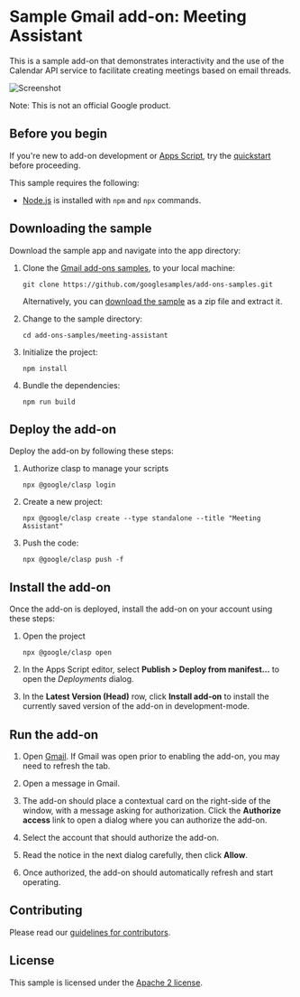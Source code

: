 # Sample Gmail add-on: Meeting Assistant

This is a sample add-on that demonstrates interactivity and the use of the
Calendar API service to facilitate creating meetings based on email threads.

![Screenshot](assets/screenshot_1.png)

Note: This is not an official Google product.


## Before you begin

If you're new to add-on development or [Apps Script][apps-script],
try the [quickstart][quickstart] before proceeding.

This sample requires the following:

-  [Node.js][node] is installed with `npm` and `npx` commands.

## Downloading the sample

Download the sample app and navigate into the app directory:

1.  Clone the [Gmail add-ons samples][github-repo], to your local
    machine:

        git clone https://github.com/googlesamples/add-ons-samples.git

    Alternatively, you can [download the sample][github-zip] as a zip file and
    extract it.

2.  Change to the sample directory:

        cd add-ons-samples/meeting-assistant

3.  Initialize the project:

        npm install

4.  Bundle the dependencies:

        npm run build

## Deploy the add-on

Deploy the add-on by following these steps:

1.  Authorize clasp to manage your scripts

        npx @google/clasp login

2.  Create a new project:

        npx @google/clasp create --type standalone --title "Meeting Assistant"

3.  Push the code:

        npx @google/clasp push -f

## Install the add-on

Once the add-on is deployed, install the add-on on your account using these steps:

1.  Open the project

        npx @google/clasp open
        
2. In the Apps Script editor, select **Publish > Deploy from manifest...** to open the *Deployments* dialog.

3. In the **Latest Version (Head)** row, click **Install add-on** to install the currently saved version of the add-on in development-mode. 

## Run the add-on

1.  Open [Gmail][gmail]. If Gmail was open prior to enabling the add-on,
    you may need to refresh the tab.

2.  Open a message in Gmail.

3.  The add-on should place a contextual card on the right-side of the window,
    with a message asking for authorization. Click the **Authorize access** link
    to open a dialog where you can authorize the add-on.

4.  Select the account that should authorize the add-on.

5.  Read the notice in the next dialog carefully, then click **Allow**.

6.  Once authorized, the add-on should automatically refresh and start operating.

## Contributing

Please read our [guidelines for contributors][contributing].

## License

This sample is licensed under the [Apache 2 license][license].


<!-- References -->
[quickstart]:https://developers.google.com/gsuite/add-ons/cats-quickstart
[node]:https://nodejs.org/en/
[apps-script]: https://script.google.com
[github-repo]: https://github.com/gsuitedevs/add-ons-samples
[github-zip]: https://github.com/gsuitedevs/add-ons-samples/archive/master.zip
[contributing]: https://github.com/gsuitedevs/add-ons-samples/blob/master/CONTRIBUTING.md
[license]: https://github.com/gsuitedevs/add-ons-samples/blob/master/LICENSE
[gmail]: https://mail.google.com/
